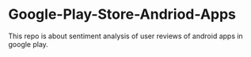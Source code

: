 # Google-Play-Store-Andriod-Apps
This repo is about sentiment analysis of user reviews of android apps in google play. 
